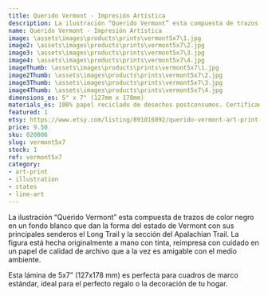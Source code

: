 ```yaml
---
title: Querido Vermont - Impresión Artística
description: La ilustración “Querido Vermont” esta compuesta de trazos de color negro en un fondo blanco que dan la forma del estado de Vermont con sus principales senderos el Long Trail y la sección del Apalachian Trail. Hecha originalmente a mano con tinta, reimpresa con cuidado en un papel de calidad de archivo que a la vez es amigable con el medio ambiente.
name: Querido Vermont - Impresión Artística
image: \assets\images\products\prints\vermont5x7\1.jpg
image2: \assets\images\products\prints\vermont5x7\2.jpg
image3: \assets\images\products\prints\vermont5x7\3.jpg
image4: \assets\images\products\prints\vermont5x7\4.jpg
imageThumb: \assets\images\products\prints\vermont5x7\1.jpg
image2Thumb: \assets\images\products\prints\vermont5x7\2.jpg
image3Thumb: \assets\images\products\prints\vermont5x7\3.jpg
image4Thumb: \assets\images\products\prints\vermont5x7\4.jpg
dimensions_es: 5" x 7" (127mm x 178mm)
materials_es: 100% papel reciclado de desechos postconsumos. Certificado FSC.
featured: 1
etsy: https://www.etsy.com/listing/891016092/querido-vermont-art-print-hand
price: 9.50
sku: 020006
slug: vermont5x7
stock: 1
ref: vermont5x7
category:
- art-print
- illustration
- states
- line-art
---
```

La ilustración “Querido Vermont” esta compuesta de trazos de color negro en un fondo blanco que dan la forma del estado de Vermont con sus principales senderos el Long Trail y la sección del Apalachian Trail. La figura está hecha originalmente a mano con tinta, reimpresa con cuidado en un papel de calidad de archivo que a la vez es amigable con el medio ambiente.

Esta lámina de 5x7” (127x178 mm) es perfecta para cuadros de marco estándar, ideal para el perfecto regalo o la decoración de tu hogar.
